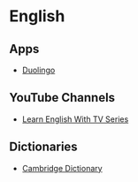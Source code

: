 # English

## Apps

- [Duolingo](https://duolingo.com)

## YouTube Channels

- [Learn English With TV Series](https://www.youtube.com/@LearnEnglishWithTVSeries)

## Dictionaries

- [Cambridge Dictionary](https://dictionary.cambridge.org/dictionary/)
